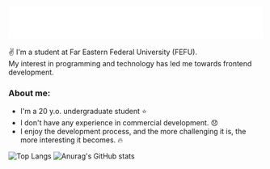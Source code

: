 <!--
[![Typing SVG](https://readme-typing-svg.herokuapp.com?weight=600&duration=2500&color=06d6a0&repeat=false&random=false&width=435&lines=Hi%2C+I'm+Vlad;I'm+FrontEnd+Developer)](https://git.io/typing-svg)
-->



<img src="svg/typing.svg"/>
<!--<img src="svg/rotating.svg"/>  -->

:v: I'm a student at Far Eastern Federal University (FEFU).  
My interest in programming and technology has led me towards frontend development.



### About me: ###  
- I'm a 20 y.o. undergraduate student :star:
- I don't have any experience in commercial development. :disappointed:  
- I enjoy the development process, and the more challenging it is, the more interesting it becomes. :fire:  

![Top Langs](https://github-readme-stats.vercel.app/api/top-langs/?username=ywur7t&theme=aura)
![Anurag's GitHub stats](https://github-readme-stats.vercel.app/api?username=ywur7t&show_icons=true&theme=gotham)



